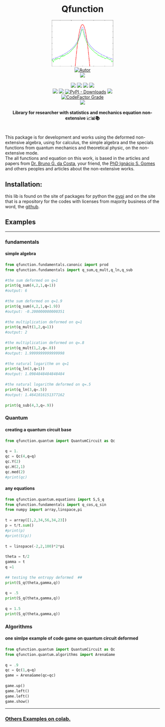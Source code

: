 
<h1 align='center'>Qfunction</h1>
<p align='center'>
<img height='150px' width='200px' src='https://raw.githubusercontent.com/gpftc/qfunction/main/img/q_logo.png' style='height:200; witdh:200'>
 <br/>
<a href="https://github.com/perseu912"><img title="Autor" src="https://img.shields.io/badge/Autor-reinan_br-blue.svg?style=for-the-badge&logo=github"></a>
<br/>
<a href='http://dgp.cnpq.br/dgp/espelhogrupo/0180330616769073'><img src='https://shields.io/badge/cnpq-grupo_de_fisica_computacional_ifsertao--pe-blueviolet?logo=appveyor&style=for-the-badge'></a>
<br/>
<p align='center'>
<!-- github dados -->
<a href='https://python.org'><img src='https://img.shields.io/github/pipenv/locked/python-version/gpftc/covid_br'></a>
<a href='#'><img src='https://img.shields.io/github/languages/code-size/gpftc/qfunction'></a>
<a href='#'><img src='https://img.shields.io/github/commit-activity/w/gpftc/qfunction'></a>
<a href='#'><img src='https://img.shields.io/github/last-commit/gpftc/qfunction'></a>
<br/>
<!-- sites de pacotes -->
<a href='https://pypi.org/project/qfunction/'><img src='https://img.shields.io/pypi/v/qfunction'></a>
<a href='#'><img src='https://img.shields.io/pypi/wheel/qfunction'></a>
<a href='#'><img alt="PyPI - Downloads" src="https://img.shields.io/pypi/dd/covidbr"></a>
<a href='#'><img src='https://img.shields.io/pypi/implementation/covidbr'></a>
<br/>
<!-- outros premios e analises -->
<a href='#'><img alt="CodeFactor Grade" src="https://img.shields.io/codefactor/grade/github/gpftc/covid_br?logo=codefactor">
</a>
<!-- redes sociais -->
<br/>
<a href='https://instagram.com/gpftc_ifsertao/'><img src='https://shields.io/badge/insta-gpftc_ifsertao-violet?logo=instagram&style=flat'></a>
</p>
</p>
<p align='center'> <b>Library for researcher with statistics and mechanics equation non-extensive 📈📊📚</b></p>

#
This package is for development and works using the deformed non-extensive algebra, using for calculus, the simple algebra and the specials functions from quantum mechanics and theoretical physic, on the non-extensive mode.
<br/>
The all functions and equation on this work, is based in the articles and papers from  <a href='https://scholar.google.com.br/citations?user=wYFK45wAAAAJ&hl=pt-BR'>Dr. Bruno G. da Costa</a>, your friend, the <a href='https://scholar.google.com.br/citations?user=veVPJ4AAAAAJ&hl=pt-BR'>PhD Ignácio S. Gomes</a> and others peoples and articles about the non-extensive works.


## Installation:
this lib is found on the site of packages for python the <a href='https://pypi.com'>pypi</a> and on the site that is a repository for the codes with licenses from majority business of the word, the <a href='htpps://github.com'>github</a>.

##  Examples
<hr/>

### fundamentals
#### simple algebra

```py
from qfunction.fundamentals.canonic import prod
from qfunction.fundamentals import q_sum,q_mult,q_ln,q_sub

#the sum deformed on q=1
print(q_sum(4,2,1,q=1)) 
#output: 6

#the sum deformed on q=1.9
print(q_sum(4,2,1,q=1.9)) 
#output: -0.200000000000351

#the multiplication deformed on q=1
print(q_mult(1,2,q=1))
#output: 2

#the multiplication deformed on q=.8
print(q_mult(1,2,q=.8))
#output: 1.9999999999999998

#the natural logarithm on q=1
print(q_ln(3,q=1))
#output: 1.0984848484848484

#the natural logarithm deformed on q=.5
print(q_ln(3,q=.5))
#output: 1.4641016151377162

print(q_sub(4,3,q=.9))

```
### Quantum
#### creating a quantum circuit base

```py
from qfunction.quantum import QuantumCircuit as Qc

q = 1.
qc = Qc(4,q=q)
qc.Y(2)
qc.H(2,1)
qc.med(2)
#print(qc)
```
#### any equations
```py
from qfunction.quantum.equations import S,S_q
from qfunction.fundamentals import q_cos,q_sin
from numpy import array,linspace,pi

t = array([1,2,34,56,34,23])
p = t/t.sum()
#print(p)
#print(S(p))

t = linspace(-2,2,100)*2*pi

theta = t/2
gamma = t
q =1

## testing the entropy deformed  ##
print(S_q(theta,gamma,q))

q = .5
print(S_q(theta,gamma,q))

q = 1.5
print(S_q(theta,gamma,q))
```
### Algorithms
#### one simlpe example of code game on quantum circuit deformed
```py
from qfunction.quantum import QuantumCircuit as Qc
from qfunction.quantum.algorithms import ArenaGame

q = .9
qc = Qc(1,q=q)
game = ArenaGame(qc=qc)

game.up()
game.left()
game.left()
game.show()
```
<hr/>
<a href='https://colab.research.google.com/drive/1VjJoG36JH6A5h1VSgsIFYlHmnLMk4jpl#scrollTo=4eCILB58O2VG'><h3>Others Examples on colab.</h3></a>